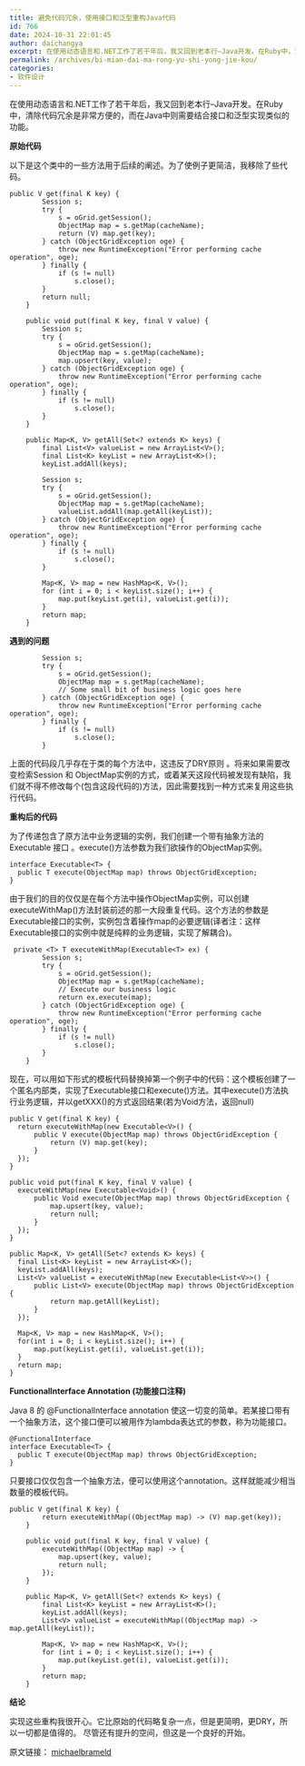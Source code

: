 ```yaml
---
title: 避免代码冗余，使用接口和泛型重构Java代码
id: 766
date: 2024-10-31 22:01:45
author: daichangya
excerpt: 在使用动态语言和.NET工作了若干年后，我又回到老本行–Java开发。在Ruby中，清除代码冗余是非常方便的，而在Java中则需要结合接口和泛型实现类似的功能。
permalink: /archives/bi-mian-dai-ma-rong-yu-shi-yong-jie-kou/
categories:
- 软件设计
---
```


在使用动态语言和.NET工作了若干年后，我又回到老本行–Java开发。在Ruby中，清除代码冗余是非常方便的，而在Java中则需要结合接口和泛型实现类似的功能。

**原始代码**

以下是这个类中的一些方法用于后续的阐述。为了使例子更简洁，我移除了些代码。

```
public V get(final K key) {
        Session s;
        try {
            s = oGrid.getSession();
            ObjectMap map = s.getMap(cacheName);
            return (V) map.get(key);
        } catch (ObjectGridException oge) {
            throw new RuntimeException("Error performing cache operation", oge);
        } finally {
            if (s != null)
                s.close();
        }
        return null;
    }

    public void put(final K key, final V value) {
        Session s;
        try {
            s = oGrid.getSession();
            ObjectMap map = s.getMap(cacheName);
            map.upsert(key, value);
        } catch (ObjectGridException oge) {
            throw new RuntimeException("Error performing cache operation", oge);
        } finally {
            if (s != null)
                s.close();
        }
    }

    public Map<K, V> getAll(Set<? extends K> keys) {
        final List<V> valueList = new ArrayList<V>();
        final List<K> keyList = new ArrayList<K>();
        keyList.addAll(keys);

        Session s;
        try {
            s = oGrid.getSession();
            ObjectMap map = s.getMap(cacheName);
            valueList.addAll(map.getAll(keyList));
        } catch (ObjectGridException oge) {
            throw new RuntimeException("Error performing cache operation", oge);
        } finally {
            if (s != null)
                s.close();
        }

        Map<K, V> map = new HashMap<K, V>();
        for (int i = 0; i < keyList.size(); i++) {
            map.put(keyList.get(i), valueList.get(i));
        }
        return map;
    }
```

**遇到的问题**

```
        Session s;
        try {
            s = oGrid.getSession();
            ObjectMap map = s.getMap(cacheName);
            // Some small bit of business logic goes here
        } catch (ObjectGridException oge) {
            throw new RuntimeException("Error performing cache operation", oge);
        } finally {
            if (s != null)
                s.close();
        }
```

上面的代码段几乎存在于类的每个方法中，这违反了DRY原则 。将来如果需要改变检索Session 和 ObjectMap实例的方式，或着某天这段代码被发现有缺陷，我们就不得不修改每个(包含这段代码的)方法，因此需要找到一种方式来复用这些执行代码。

**重构后的代码**

为了传递包含了原方法中业务逻辑的实例，我们创建一个带有抽象方法的 Executable 接口 。execute()方法参数为我们欲操作的ObjectMap实例。
```
interface Executable<T> {
  public T execute(ObjectMap map) throws ObjectGridException;
}
```
由于我们的目的仅仅是在每个方法中操作ObjectMap实例，可以创建executeWithMap()方法封装前述的那一大段重复代码。这个方法的参数是Executable接口的实例，实例包含着操作map的必要逻辑(译者注：这样Executable接口的实例中就是纯粹的业务逻辑，实现了解耦合)。

```
 private <T> T executeWithMap(Executable<T> ex) {
        Session s;
        try {
            s = oGrid.getSession();
            ObjectMap map = s.getMap(cacheName);
            // Execute our business logic
            return ex.execute(map);
        } catch (ObjectGridException oge) {
            throw new RuntimeException("Error performing cache operation", oge);
        } finally {
            if (s != null)
                s.close();
        }
    }
```
现在，可以用如下形式的模板代码替换掉第一个例子中的代码：这个模板创建了一个匿名内部类，实现了Executable接口和execute()方法。其中execute()方法执行业务逻辑，并以getXXX()的方式返回结果(若为Void方法，返回null)
```
public V get(final K key) {
  return executeWithMap(new Executable<V>() {
      public V execute(ObjectMap map) throws ObjectGridException {
          return (V) map.get(key);
      }
  });              
}      

public void put(final K key, final V value) {
  executeWithMap(new Executable<Void>() {
      public Void execute(ObjectMap map) throws ObjectGridException {
          map.upsert(key, value);
          return null;
      }
  });              
}

public Map<K, V> getAll(Set<? extends K> keys) {
  final List<K> keyList = new ArrayList<K>();
  keyList.addAll(keys);
  List<V> valueList = executeWithMap(new Executable<List<V>>() {
      public List<V> execute(ObjectMap map) throws ObjectGridException {
          return map.getAll(keyList);
      }
  });                              

  Map<K, V> map = new HashMap<K, V>();
  for(int i = 0; i < keyList.size(); i++) {
      map.put(keyList.get(i), valueList.get(i));
  }
  return map;
}
```
**FunctionalInterface Annotation (功能接口注释)**

Java 8 的 @FunctionalInterface annotation 使这一切变的简单。若某接口带有一个抽象方法，这个接口便可以被用作为lambda表达式的参数，称为功能接口。
```
@FunctionalInterface
interface Executable<T> {
  public T execute(ObjectMap map) throws ObjectGridException;
}
```
只要接口仅仅包含一个抽象方法，便可以使用这个annotation。这样就能减少相当数量的模板代码。

```
public V get(final K key) {
        return executeWithMap((ObjectMap map) -> (V) map.get(key));
    }

    public void put(final K key, final V value) {
        executeWithMap((ObjectMap map) -> {
            map.upsert(key, value);
            return null;
        });
    }

    public Map<K, V> getAll(Set<? extends K> keys) {
        final List<K> keyList = new ArrayList<K>();
        keyList.addAll(keys);
        List<V> valueList = executeWithMap((ObjectMap map) -> map.getAll(keyList));

        Map<K, V> map = new HashMap<K, V>();
        for (int i = 0; i < keyList.size(); i++) {
            map.put(keyList.get(i), valueList.get(i));
        }
        return map;
    }
```

**结论**

实现这些重构我很开心。它比原始的代码略复杂一点，但是更简明，更DRY，所以一切都是值得的。 尽管还有提升的空间，但这是一个良好的开始。

原文链接： [michaelbrameld](http://www.michaelbrameld.com/blog/2013/11/02/refacoring-java-generic-functional-interface/) 